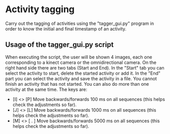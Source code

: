 # Activity tagging

Carry out the tagging of activities using the "tagger_gui.py" program in order to know the initial and final timestamp of an activity.

## Usage of the tagger_gui.py script

When executing the script, the user will be shown 4 images, each one corresponding to a kinect camera or the omnidirectional camera. On the right hand side there are two tabs (Start and End). In the "Start" tab you can select the activity to start, delete the started activity or add it. In the "End" part you can select the activity and save the activity in a file. You cannot finish an activity that has not started. You can also do more than one activity at the same time. The keys are:

- [I] <> [P] Move backwards/forwards 100 ms on all sequences (this helps check the adjustments so far).
- [J] <> [L] Move backwards/forwards 1000 ms on all sequences (this helps check the adjustments so far).
- [M] <> [ . ] Move backwards/forwards 5000 ms on all sequences (this helps check the adjustments so far).

